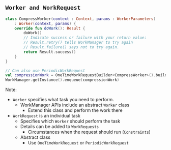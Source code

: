 ## `Worker and WorkRequest`

```kotlin
class CompressWorker(context : Context, params : WorkerParameters)
    : Worker(context, params) {
    override fun doWork(): Result {
        doWork()
        // Indicate success or failure with your return value:
        // Result.retry() tells WorkManager to try again
        // Result.failure() says not to try again.
        return Result.success()
    }
}
```

```kotlin
// Can also use PeriodicWorkRequest
val compressionWork = OneTimeWorkRequestBuilder<CompressWorker>().build()
WorkManager.getInstance().enqueue(compressionWork)
```

Note:
+ `Worker` specifies what task you need to perform.
    + WorkManager APIs include an abstract `Worker` class
        + Extend this class and perform the work there
+ `WorkRequest` is an individual task
    + Specifies which `Worker` should perform the task
    + Details can be added to `WorkRequests`
        + Circumstances when the request should run (`Constraints`)
    + Abstract class
        + Use `OneTimeWorkRequest` or `PeriodicWorkRequest`
        